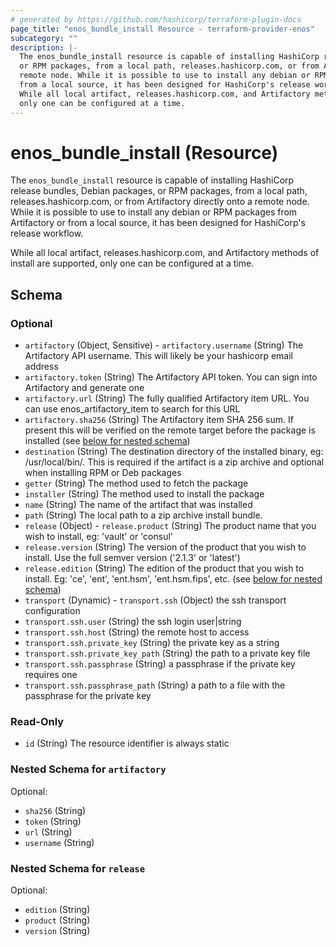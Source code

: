 ```yaml
---
# generated by https://github.com/hashicorp/terraform-plugin-docs
page_title: "enos_bundle_install Resource - terraform-provider-enos"
subcategory: ""
description: |-
  The enos_bundle_install resource is capable of installing HashiCorp release bundles, Debian packages,
  or RPM packages, from a local path, releases.hashicorp.com, or from Artifactory directly onto a
  remote node. While it is possible to use to install any debian or RPM packages from Artifactory or
  from a local source, it has been designed for HashiCorp's release workflow.
  While all local artifact, releases.hashicorp.com, and Artifactory methods of install are supported,
  only one can be configured at a time.
---
```


# enos_bundle_install (Resource)

The `enos_bundle_install` resource is capable of installing HashiCorp release bundles, Debian packages,
or RPM packages, from a local path, releases.hashicorp.com, or from Artifactory directly onto a
remote node. While it is possible to use to install any debian or RPM packages from Artifactory or
from a local source, it has been designed for HashiCorp's release workflow.

While all local artifact, releases.hashicorp.com, and Artifactory methods of install are supported,
only one can be configured at a time.



<!-- schema generated by tfplugindocs -->
## Schema

### Optional

- `artifactory` (Object, Sensitive) - `artifactory.username` (String) The Artifactory API username. This will likely be your hashicorp email address
- `artifactory.token` (String) The Artifactory API token. You can sign into Artifactory and generate one
- `artifactory.url` (String) The fully qualified Artifactory item URL. You can use enos_artifactory_item to search for this URL
- `artifactory.sha256` (String) The Artifactory item SHA 256 sum. If present this will be verified on the remote target before the package is installed (see [below for nested schema](#nestedatt--artifactory))
- `destination` (String) The destination directory of the installed binary, eg: /usr/local/bin/. This is required if the artifact is a zip archive and optional when installing RPM or Deb packages
- `getter` (String) The method used to fetch the package
- `installer` (String) The method used to install the package
- `name` (String) The name of the artifact that was installed
- `path` (String) The local path to a zip archive install bundle.
- `release` (Object) - `release.product` (String) The product name that you wish to install, eg: 'vault' or 'consul'
- `release.version` (String) The version of the product that you wish to install. Use the full semver version ('2.1.3' or 'latest')
- `release.edition` (String) The edition of the product that you wish to install. Eg: 'ce', 'ent', 'ent.hsm', 'ent.hsm.fips', etc. (see [below for nested schema](#nestedatt--release))
- `transport` (Dynamic) - `transport.ssh` (Object) the ssh transport configuration
- `transport.ssh.user` (String) the ssh login user|string
- `transport.ssh.host` (String) the remote host to access
- `transport.ssh.private_key` (String) the private key as a string
- `transport.ssh.private_key_path` (String) the path to a private key file
- `transport.ssh.passphrase` (String) a passphrase if the private key requires one
- `transport.ssh.passphrase_path` (String) a path to a file with the passphrase for the private key

### Read-Only

- `id` (String) The resource identifier is always static

<a id="nestedatt--artifactory"></a>
### Nested Schema for `artifactory`

Optional:

- `sha256` (String)
- `token` (String)
- `url` (String)
- `username` (String)


<a id="nestedatt--release"></a>
### Nested Schema for `release`

Optional:

- `edition` (String)
- `product` (String)
- `version` (String)
